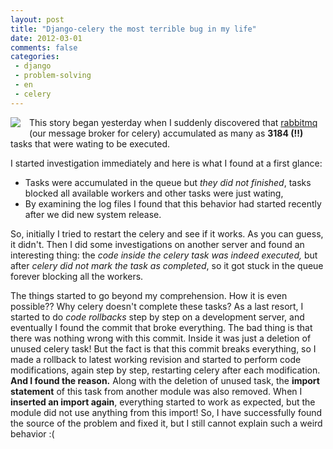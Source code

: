 ```yaml
---
layout: post
title: "Django-celery the most terrible bug in my life"
date: 2012-03-01
comments: false
categories:
 - django
 - problem-solving
 - en
 - celery
---
```




<a href="http://proft.me/static/img/python/django_celery.png" imageanchor="1" style="clear: left; float: left; margin-bottom: 0.5em; margin-right: 1em;"><img border="0" src="http://proft.me/static/img/python/django_celery.png" /></a>This story began yesterday when I suddenly discovered that <a href="http://www.rabbitmq.com/">rabbitmq</a> (our message broker for celery) accumulated as many as **3184 (!!)** tasks that were wating to be executed.







I started investigation immediately and here is what I found at a first glance:
<ul style="text-align: left;"><li>Tasks were accumulated in the queue but<i> they did not finished</i>, tasks blocked all available workers and other tasks were just wating,</li><li>By examining the log files I found that this behavior had started recently after we did new system release.</li></ul>So, initially I tried to restart the celery and see if it works. As you can guess, it didn't. Then I did some investigations on another server and found an interesting thing: the<i> code inside the celery task was indeed executed, </i>but after <i>celery did not mark the task as completed</i>, so it got stuck in the queue forever blocking all the workers.

The things started to go beyond my comprehension. How it is even possible?? Why celery doesn't complete these tasks?
As a last resort, I started to do <i>code rollbacks</i> step by step on a development server, and eventually I found the commit that broke everything. The bad thing is that there was nothing wrong with this commit. Inside it was just a deletion of unused celery task! But the fact is that this commit breaks everything, so I made a rollback to latest working revision and started to perform code modifications, again step by step, restarting celery after each modification. **And I found the reason.**
Along with the deletion of unused task, the **import statement** of this task from another module was also removed. When I **inserted an import again**, everything started to work as expected, but the module did not use anything from this import!
So, I have successfully found the source of the problem and fixed it, but I still cannot explain such a weird behavior :(
